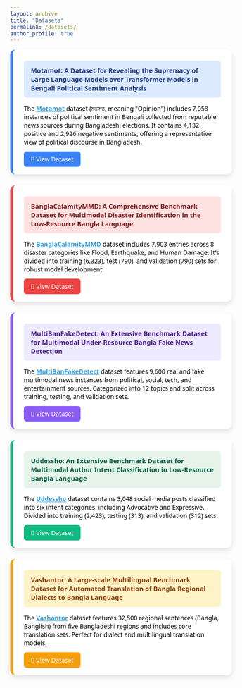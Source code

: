 ```yaml
---
layout: archive
title: "Datasets"
permalink: /datasets/
author_profile: true
---
```


<span style="font-family: 'Segoe UI', sans-serif; color: black;">
<div style="display: flex; flex-wrap: wrap; gap: 25px;">

<!-- Card Template -->
<!-- Each card is styled uniquely and includes a hover effect + button -->

<!-- Motamot -->
<div style="background-color: white; border-left: 6px solid #3b82f6; border-radius: 12px; padding: 25px; flex: 1 1 100%; max-width: 100%; box-shadow: 0 6px 12px rgba(0,0,0,0.1); transition: transform 0.3s ease;">
  <div style="background-color: #dbeafe; padding: 12px 16px; border-radius: 6px; margin-bottom: 15px;">
    <span style="color: #1e3a8a; font-size: 1.05em; font-weight: 600;">Motamot: A Dataset for Revealing the Supremacy of Large Language Models over Transformer Models in Bengali Political Sentiment Analysis</span>
  </div>
  <p style="margin-bottom: 20px;">The <b><a href="https://data.mendeley.com/datasets/hdhnrrwdz2/1" style="color:#389EDA;">Motamot</a></b> dataset (মতামত, meaning "Opinion") includes 7,058 instances of political sentiment in Bengali collected from reputable news sources during Bangladeshi elections. It contains 4,132 positive and 2,926 negative sentiments, offering a representative view of political discourse in Bangladesh.</p>
  <a href="https://data.mendeley.com/datasets/hdhnrrwdz2/1" style="background-color: #3b82f6; color: white; padding: 8px 16px; border-radius: 6px; text-decoration: none; font-weight: 500;">🔗 View Dataset</a>
</div>

<!-- BanglaCalamityMMD -->
<div style="background-color: white; border-left: 6px solid #ef4444; border-radius: 12px; padding: 25px; flex: 1 1 100%; max-width: 100%; box-shadow: 0 6px 12px rgba(0,0,0,0.1); transition: transform 0.3s ease;">
  <div style="background-color: #fee2e2; padding: 12px 16px; border-radius: 6px; margin-bottom: 15px;">
    <span style="color: #7f1d1d; font-size: 1.05em; font-weight: 600;">BanglaCalamityMMD: A Comprehensive Benchmark Dataset for Multimodal Disaster Identification in the Low-Resource Bangla Language</span>
  </div>
  <p style="margin-bottom: 20px;">The <b><a href="https://data.mendeley.com/datasets/7dggbjn5sd/1" style="color:#389EDA;">BanglaCalamityMMD</a></b> dataset includes 7,903 entries across 8 disaster categories like Flood, Earthquake, and Human Damage. It’s divided into training (6,323), test (790), and validation (790) sets for robust model development.</p>
  <a href="https://data.mendeley.com/datasets/7dggbjn5sd/1" style="background-color: #ef4444; color: white; padding: 8px 16px; border-radius: 6px; text-decoration: none; font-weight: 500;">🔗 View Dataset</a>
</div>

<!-- MultiBanFakeDetect -->
<div style="background-color: white; border-left: 6px solid #8b5cf6; border-radius: 12px; padding: 25px; flex: 1 1 100%; max-width: 100%; box-shadow: 0 6px 12px rgba(0,0,0,0.1); transition: transform 0.3s ease;">
  <div style="background-color: #ede9fe; padding: 12px 16px; border-radius: 6px; margin-bottom: 15px;">
    <span style="color: #4c1d95; font-size: 1.05em; font-weight: 600;">MultiBanFakeDetect: An Extensive Benchmark Dataset for Multimodal Under-Resource Bangla Fake News Detection</span>
  </div>
  <p style="margin-bottom: 20px;">The <b><a href="https://data.mendeley.com/datasets/k5pbz9795f/1" style="color:#389EDA;">MultiBanFakeDetect</a></b> dataset features 9,600 real and fake multimodal news instances from political, social, tech, and entertainment sources. Categorized into 12 topics and split across training, testing, and validation sets.</p>
  <a href="https://data.mendeley.com/datasets/k5pbz9795f/1" style="background-color: #8b5cf6; color: white; padding: 8px 16px; border-radius: 6px; text-decoration: none; font-weight: 500;">🔗 View Dataset</a>
</div>

<!-- Uddessho -->
<div style="background-color: white; border-left: 6px solid #10b981; border-radius: 12px; padding: 25px; flex: 1 1 100%; max-width: 100%; box-shadow: 0 6px 12px rgba(0,0,0,0.1); transition: transform 0.3s ease;">
  <div style="background-color: #e6f4ea; padding: 12px 16px; border-radius: 6px; margin-bottom: 15px;">
    <span style="color: #065f46; font-size: 1.05em; font-weight: 600;">Uddessho: An Extensive Benchmark Dataset for Multimodal Author Intent Classification in Low-Resource Bangla Language</span>
  </div>
  <p style="margin-bottom: 20px;">The <b><a href="https://data.mendeley.com/datasets/mzxmt8tfjs/1" style="color:#389EDA;">Uddessho</a></b> dataset contains 3,048 social media posts classified into six intent categories, including Advocative and Expressive. Divided into training (2,423), testing (313), and validation (312) sets.</p>
  <a href="https://data.mendeley.com/datasets/mzxmt8tfjs/1" style="background-color: #10b981; color: white; padding: 8px 16px; border-radius: 6px; text-decoration: none; font-weight: 500;">🔗 View Dataset</a>
</div>

<!-- Vashantor -->
<div style="background-color: white; border-left: 6px solid #f59e0b; border-radius: 12px; padding: 25px; flex: 1 1 100%; max-width: 100%; box-shadow: 0 6px 12px rgba(0,0,0,0.1); transition: transform 0.3s ease;">
  <div style="background-color: #fef3c7; padding: 12px 16px; border-radius: 6px; margin-bottom: 15px;">
    <span style="color: #92400e; font-size: 1.05em; font-weight: 600;">Vashantor: A Large-scale Multilingual Benchmark Dataset for Automated Translation of Bangla Regional Dialects to Bangla Language</span>
  </div>
  <p style="margin-bottom: 20px;">The <b><a href="https://data.mendeley.com/datasets/bj5jgk878b/2" style="color:#389EDA;">Vashantor</a></b> dataset features 32,500 regional sentences (Bangla, Banglish) from five Bangladeshi regions and includes core translation sets. Perfect for dialect and multilingual translation models.</p>
  <a href="https://data.mendeley.com/datasets/bj5jgk878b/2" style="background-color: #f59e0b; color: white; padding: 8px 16px; border-radius: 6px; text-decoration: none; font-weight: 500;">🔗 View Dataset</a>
</div>

</div>
